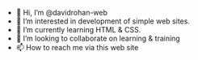 - 👋 Hi, I’m @davidrohan-web
- 👀 I’m interested in development of simple web sites.
- 🌱 I’m currently learning HTML & CSS.
- 💞️ I’m looking to collaborate on learning & training
- 📫 How to reach me via this web site

<!---
davidrohan-web/davidrohan-web is a ✨ special ✨ repository because its `README.md` (this file) appears on your GitHub profile.
You can click the Preview link to take a look at your changes.
--->
